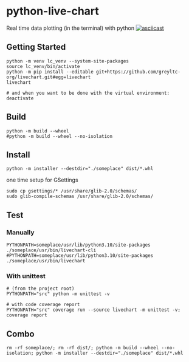 # python-live-chart
Real time data plotting (in the terminal) with python
[![asciicast](https://asciinema.org/a/327214.svg)](https://asciinema.org/a/327214)

## Getting Started
```
python -m venv lc_venv --system-site-packages
source lc_venv/bin/activate
python -m pip install --editable git+https://github.com/greyltc-org/livechart.git#egg=livechart
livechart

# and when you want to be done with the virtual environment:
deactivate
```

## Build
```
python -m build --wheel
#python -m build --wheel --no-isolation
```

## Install
```
python -m installer --destdir="./someplace" dist/*.whl
```
one time setup for GSettings  
```
sudo cp gsettings/* /usr/share/glib-2.0/schemas/
sudo glib-compile-schemas /usr/share/glib-2.0/schemas/
```

## Test
### Manually
```
PYTHONPATH=someplace/usr/lib/python3.10/site-packages ./someplace/usr/bin/livechart-cli
#PYTHONPATH=someplace/usr/lib/python3.10/site-packages ./someplace/usr/bin/livechart
```
### With unittest
```
# (from the project root)
PYTHONPATH="src" python -m unittest -v

# with code coverage report
PYTHONPATH="src" coverage run --source livechart -m unittest -v; coverage report
```
## Combo
```
rm -rf someplace/; rm -rf dist/; python -m build --wheel --no-isolation; python -m installer --destdir="./someplace" dist/*.whl
```
